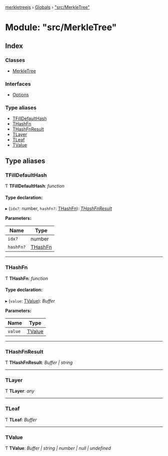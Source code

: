 [merkletreejs](../README.md) › [Globals](../globals.md) › ["src/MerkleTree"](_src_merkletree_.md)

# Module: "src/MerkleTree"

## Index

### Classes

* [MerkleTree](../classes/_src_merkletree_.merkletree.md)

### Interfaces

* [Options](../interfaces/_src_merkletree_.options.md)

### Type aliases

* [TFillDefaultHash](_src_merkletree_.md#tfilldefaulthash)
* [THashFn](_src_merkletree_.md#thashfn)
* [THashFnResult](_src_merkletree_.md#thashfnresult)
* [TLayer](_src_merkletree_.md#tlayer)
* [TLeaf](_src_merkletree_.md#tleaf)
* [TValue](_src_merkletree_.md#tvalue)

## Type aliases

###  TFillDefaultHash

Ƭ **TFillDefaultHash**: *function*

#### Type declaration:

▸ (`idx?`: number, `hashFn?`: [THashFn](_src_merkletree_.md#thashfn)): *[THashFnResult](_src_merkletree_.md#thashfnresult)*

**Parameters:**

Name | Type |
------ | ------ |
`idx?` | number |
`hashFn?` | [THashFn](_src_merkletree_.md#thashfn) |

___

###  THashFn

Ƭ **THashFn**: *function*

#### Type declaration:

▸ (`value`: [TValue](_src_merkletree_.md#tvalue)): *Buffer*

**Parameters:**

Name | Type |
------ | ------ |
`value` | [TValue](_src_merkletree_.md#tvalue) |

___

###  THashFnResult

Ƭ **THashFnResult**: *Buffer | string*

___

###  TLayer

Ƭ **TLayer**: *any*

___

###  TLeaf

Ƭ **TLeaf**: *Buffer*

___

###  TValue

Ƭ **TValue**: *Buffer | string | number | null | undefined*

